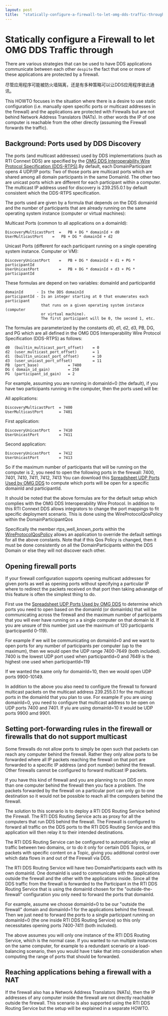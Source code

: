 ```yaml
---
layout: post
title:  "statically-configure-a-firewall-to-let-omg-dds-traffic-through"
---
```


# Statically configure a Firewall to let OMG DDS Traffic through

There are various strategies that can be used to have DDS applications communicate between each other `despite` the fact that one or more of these applications are protected by a firewall.

尽管应用程序可能被防火墙隔离，还是有多种策略可以让DDS应用程序彼此通讯。

This HOWTO focuses in the situation where there is a desire to use static configuration \(i.e. manually open specific ports or multicast addresses in the firewall\) and the applications are protected with Firewalls but are not behind Network Address Translators \(NATs\). In other words the IP of one computer is reachable from the other directly \(assuming the Firewall forwards the traffic\).

## Background: Ports used by DDS Discovery

The ports \(and multicast addresses\) used by DDS implementations \(such as RTI Connext DDS\) are specified by the [OMG DDS Interoperability Wire Protocol Specification \(DDS-RTPS\)](http://www.omg.org/spec/DDS-RTPS/).By default, each DomainParticipant opens 4 UDP/IP ports: Two of those ports are multicast ports which are shared among all domain participants in the same DomainId. The other two are unicast ports which are different for each participant within a computer. The multicast IP address used for discovery is 239.255.0.1 by default consistent which the DDS-RTPS specification.

The ports used are given by a formula that depends on the DDS domainId and the number of participants that are already running on the same operating system instance \(computer or virtual machines\):

Multicast Ports \(common to all applications on a domainId\):

```text
DiscoveryMulticastPort  =   PB + DG * domainId + d0
UserMulticastPort    =   PB + DG * domainId + d2
```

Unicast Ports \(different for each participant running on a single operating system instance. Computer or VM\):

```text
DiscoveryUnicastPort    =   PB + DG * domainId + d1 + PG * participantId
UserUnicastPort         =   PB + DG * domainId + d3 + PG * participantId
```

These formulas are depend on two variables: domainId and participantId

```text
domainId      - Is the DDS domainId
participantId - Is an integer starting at 0 that enumerates each participant 
                that runs on a given operating system instance (computer 
                or virtual machine). 
                The first participant will be 0, the second 1, etc.
```

The formulas are parameterized by the constants d0, d1, d2, d3, PB, DG, and PG which are all defined in the OMG DDS Interoperability Wire Protocol Specification \(DDS-RTPS\) as follows:

```text
d0  (builtin_multicast_port_offset)    = 0
d2  (user_multicast_port_offset)       = 1 
d1  (builtin_unicast_port_offset)      = 10
d3  (user_unicast_port_offset)         = 11
PB  (port_base)             = 7400
DG ( domain_id_gain)        = 250
PG  (participant_id_gain)   = 2
```

For example, assuming you are running in domainId=0 \(the default\), if you have two participants running in the computer, then the ports used will be:

All applications:

```text
DiscoveryMulticastPort  = 7400
UserMulticastPort       = 7401
```

First application:

```text
DiscoveryUnicastPort    = 7410
UserUnicastPort         = 7411
```

Second application:

```text
DiscoveryUnicastPort    = 7412
UserUnicastPort         = 7413
```

So if the maximum number of participants that will be running on the computer is 2, you need to open the following ports in the firewall: 7400, 7401, 7410, 7411, 7412, 7413 You can download this [Spreadsheet UDP Ports Used by OMG DDS](http://community.rti.com/filedepot?cid=11&fid=14) to compute which ports will be open for a specific domainId and participantId.

It should be noted that the above formulas are for the default setup which complies with the OMG DDS Interoperability Wire Protocol. In addition to this RTI Connext DDS allows integrators to change the port mappings to fit specific deployment scenario. This is done using the WireProtocolQosPolicy within the DomainParticipantQos

Specifically the member rtps\_well\_known\_ports within the [WireProtocolQosPolicy](http://community.rti.com/rti-doc/500/ndds.5.0.0/doc/html/api_cpp/structDDS__WireProtocolQosPolicy.html) allows an application to override the default settings for all the above constants. Note that if this Qos Policy is changed, then it must be done consistently on all the DomainParticipants within the DDS Domain or else they will not discover each other.

## Opening firewall ports

If your firewall configuration supports opening multicast addresses for given ports as well as opening ports without specifying a particular IP where to redirect the packets received on that port then taking advanatge of this feature is often the simplest thing to do.

First use the [Spreadsheet UDP Ports Used by OMG DDS](http://community.rti.com/filedepot?cid=11&fid=14) to determine which ports you need to open based on the domainId \(or domainIds\) that will be communicating across the firewall and the maximum number of participants that you will ever have running on a a single computer on that domain Id. If you are unsure of this number just use the maximum of 120 participants \(participantId 0-119\).

For example if we will be communicating on domainId=0 and we want to open ports for any number of participants per computer \(up to the maximum\), then we would open the UDP range 7400-7649 \(both included\). 7400 is the lowest UDP port used when participantId=0 and 7649 is the highest one used when participantId=119

If we wanted the same only for domainId=10, then we would open UDP ports 9900-10149.

In addition to the above you also need to configure the firewall to forward multicast packets on the multicast address 239.255.0.1 for the multicast ports in the domainId that you plan to use. For example if you are using domainId=0, you need to configure that multicast address to be open on UDP ports 7400 and 7401. If yiu are using domainId=10 it would be UDP ports 9900 amd 9901.

## Setting port-forwarding rules in the firewall or firewalls that do not support multicast

Some firewalls do not allow ports to simply be open such that packets can reach any computer behind the firewall. Rather they only allow ports to be forwarded where all IP packets reaching the firewall on that port are forwarded to a specific IP address \(and port number\) behind the firewall. Other firewalls cannot be configured to forward multicast IP packets.

If you have this kind of firewall and you are planning to run DDS on more than one computer behind the firewall then you face a problem. The packets forwarded by the firewall on a particular port can only go to one destination so it would not be possible to reach all the computers behind the firewall.

The solution to this scenario is to deploy a RTI DDS Routing Service behind the Firewall. The RTI DDS Routing Service acts as proxy for all the computers that run DDS behind the firewall. The Firewall is configured to forward all traffic on the DDS ports to the RTI DDS Routing Service and this application will then relay it to their intended destinations.

The RTI DDS Routing Service can be configured to automatically relay all traffic between two domains, or to do it only for certain DDS Topics, or packets with specific content on a Topic, giving you additional control over which data flows in and out of the Firewall via DDS.

The RTI DDS Routing Service will have two DomainParticipants each with its own domainId. One domainId is used to communicate with the applications outside the firewall and the other with the applications inside. Since all the DDS traffic from the firewall is forwarded to the Participant in the RTI DDS Routing Service that is using the domainId chosen for the "outside-the-firewall" configuration you only need to forward the ports that domainId.

For example, assume we choose domainId=0 to be our "outside the firewall" domain and domainId=1 for the applications behind the firewall. Then we just need to forward the ports to a single participant running on domainId=0 \(the one inside RTI DDS Routing Service\) so this only necessitates opening ports 7400-7411 \(both included\).

The above assumes you will only one instance of the RTI DDS Routing Service, which is the normal case. If you wanted to run multiple instances on the same computer, for example to a redundant scenario or a load-balancing scenario, then you would have t take that into consideration when computing the range of ports that should be forwarded.

## Reaching applications behing a firewall with a NAT

If the firewall also has a Network Address Translators \(NATs\), then the IP addresses of any computer inside the firewall are not directly reachable outside the firewall. This scenario is also supported using the RTI DDS Routing Service but the setup will be explained in a separate HOWTO.

